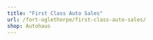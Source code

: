 ```yaml
---
title: "First Class Auto Sales"
url: /fort-oglethorpe/first-class-auto-sales/
shop: Autohaus
---
```

